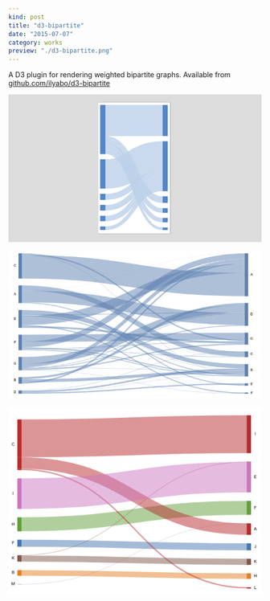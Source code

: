 ```yaml
---
kind: post
title: "d3-bipartite"
date: "2015-07-07"
category: works
preview: "./d3-bipartite.png"
---
```


A D3 plugin for rendering weighted bipartite graphs. Available from  [github.com/ilyabo/d3-bipartite](https://github.com/ilyabo/d3-bipartite)

[![](d3-bipartite.png)](https://github.com/ilyabo/d3-bipartite)

[![](d3-bipartite-1.png)](https://beta.observablehq.com/@ilyabo/weighted-bipartite-graph)

[![](d3-bipartite-color.png)](https://beta.observablehq.com/@ilyabo/weighted-bipartite-graph-colored-by-source)
